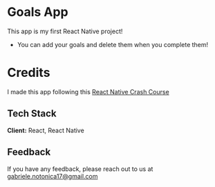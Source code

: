 # Goals App

This app is my first React Native project!
- You can add your goals and delete them when you complete them!


# Credits

I made this app following this [React Native Crash Course](https://www.youtube.com/watch?v=VozPNrt-LfE)

## Tech Stack

**Client:** React, React Native

## Feedback

If you have any feedback, please reach out to us at gabriele.notonica17@gmail.com

